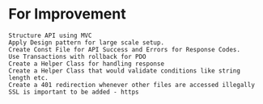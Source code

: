 # For Improvement
    Structure API using MVC
    Apply Design pattern for large scale setup.
    Create Const File for API Success and Errors for Response Codes.
    Use Transactions with rollback for PDO
    Create a Helper Class for handling response
    Create a Helper Class that would validate conditions like string length etc.
    Create a 401 redirection whenever other files are accessed illegally
    SSL is important to be added - https